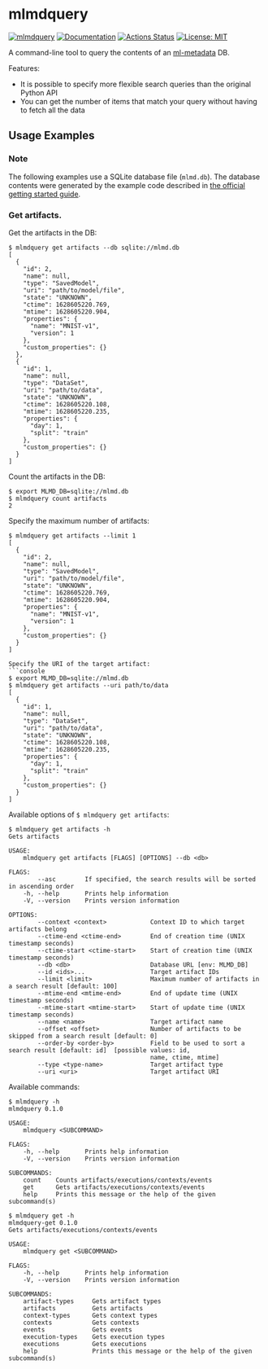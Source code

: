 mlmdquery
=========

[![mlmdquery](https://img.shields.io/crates/v/mlmdquery.svg)](https://crates.io/crates/mlmdquery)
[![Documentation](https://docs.rs/mlmdquery/badge.svg)](https://docs.rs/mlmdquery)
[![Actions Status](https://github.com/sile/mlmdquery/workflows/CI/badge.svg)](https://github.com/sile/mlmdquery/actions)
[![License: MIT](https://img.shields.io/badge/license-MIT-blue.svg)](LICENSE)

A command-line tool to query the contents of an [ml-metadata](https://github.com/google/ml-metadata) DB.

Features:
- It is possible to specify more flexible search queries than the original Python API
- You can get the number of items that match your query without having to fetch all the data

Usage Examples
--------------

### Note

The following examples use a SQLite database file (`mlmd.db`).
The database contents were generated by the example code described in
[the official getting started guide](https://github.com/google/ml-metadata/blob/master/g3doc/get_started.md).

### Get artifacts.

Get the artifacts in the DB:
```console
$ mlmdquery get artifacts --db sqlite://mlmd.db
[
  {
    "id": 2,
    "name": null,
    "type": "SavedModel",
    "uri": "path/to/model/file",
    "state": "UNKNOWN",
    "ctime": 1628605220.769,
    "mtime": 1628605220.904,
    "properties": {
      "name": "MNIST-v1",
      "version": 1
    },
    "custom_properties": {}
  },
  {
    "id": 1,
    "name": null,
    "type": "DataSet",
    "uri": "path/to/data",
    "state": "UNKNOWN",
    "ctime": 1628605220.108,
    "mtime": 1628605220.235,
    "properties": {
      "day": 1,
      "split": "train"
    },
    "custom_properties": {}
  }
]
```

Count the artifacts in the DB:
```console
$ export MLMD_DB=sqlite://mlmd.db
$ mlmdquery count artifacts
2
```

Specify the maximum number of artifacts:
```console
$ mlmdquery get artifacts --limit 1
[
  {
    "id": 2,
    "name": null,
    "type": "SavedModel",
    "uri": "path/to/model/file",
    "state": "UNKNOWN",
    "ctime": 1628605220.769,
    "mtime": 1628605220.904,
    "properties": {
      "name": "MNIST-v1",
      "version": 1
    },
    "custom_properties": {}
  }
]

Specify the URI of the target artifact:
```console
$ export MLMD_DB=sqlite://mlmd.db
$ mlmdquery get artifacts --uri path/to/data
[
  {
    "id": 1,
    "name": null,
    "type": "DataSet",
    "uri": "path/to/data",
    "state": "UNKNOWN",
    "ctime": 1628605220.108,
    "mtime": 1628605220.235,
    "properties": {
      "day": 1,
      "split": "train"
    },
    "custom_properties": {}
  }
]
```

Available options of `$ mlmdquery get artifacts`:
```console
$ mlmdquery get artifacts -h
Gets artifacts

USAGE:
    mlmdquery get artifacts [FLAGS] [OPTIONS] --db <db>

FLAGS:
        --asc        If specified, the search results will be sorted in ascending order
    -h, --help       Prints help information
    -V, --version    Prints version information

OPTIONS:
        --context <context>            Context ID to which target artifacts belong
        --ctime-end <ctime-end>        End of creation time (UNIX timestamp seconds)
        --ctime-start <ctime-start>    Start of creation time (UNIX timestamp seconds)
        --db <db>                      Database URL [env: MLMD_DB]
        --id <ids>...                  Target artifact IDs
        --limit <limit>                Maximum number of artifacts in a search result [default: 100]
        --mtime-end <mtime-end>        End of update time (UNIX timestamp seconds)
        --mtime-start <mtime-start>    Start of update time (UNIX timestamp seconds)
        --name <name>                  Target artifact name
        --offset <offset>              Number of artifacts to be skipped from a search result [default: 0]
        --order-by <order-by>          Field to be used to sort a search result [default: id]  [possible values: id,
                                       name, ctime, mtime]
        --type <type-name>             Target artifact type
        --uri <uri>                    Target artifact URI
```

Available commands:
```console
$ mlmdquery -h
mlmdquery 0.1.0

USAGE:
    mlmdquery <SUBCOMMAND>

FLAGS:
    -h, --help       Prints help information
    -V, --version    Prints version information

SUBCOMMANDS:
    count    Counts artifacts/executions/contexts/events
    get      Gets artifacts/executions/contexts/events
    help     Prints this message or the help of the given subcommand(s)

$ mlmdquery get -h
mlmdquery-get 0.1.0
Gets artifacts/executions/contexts/events

USAGE:
    mlmdquery get <SUBCOMMAND>

FLAGS:
    -h, --help       Prints help information
    -V, --version    Prints version information

SUBCOMMANDS:
    artifact-types     Gets artifact types
    artifacts          Gets artifacts
    context-types      Gets context types
    contexts           Gets contexts
    events             Gets events
    execution-types    Gets execution types
    executions         Gets executions
    help               Prints this message or the help of the given subcommand(s)
```
